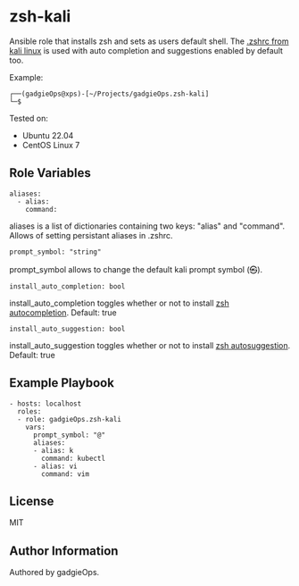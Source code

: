 zsh-kali
=========

Ansible role that installs zsh and sets as users default shell. The [.zshrc from kali linux](https://gitlab.com/kalilinux/packages/kali-defaults/-/blob/kali/master/etc/skel/.zshrc) is used with auto completion and suggestions enabled by default too.

Example:
~~~
┌──(gadgieOps@xps)-[~/Projects/gadgieOps.zsh-kali]
└─$ 
~~~

Tested on:
- Ubuntu 22.04
- CentOS Linux 7

Role Variables
--------------

~~~
aliases:
  - alias:
    command:
~~~

aliases is a list of dictionaries containing two keys: "alias" and "command". Allows of setting persistant aliases in .zshrc.  


~~~
prompt_symbol: "string"
~~~

prompt_symbol allows to change the default kali prompt symbol (㉿).   


~~~
install_auto_completion: bool
~~~

install_auto_completion toggles whether or not to install [zsh autocompletion](https://github.com/zsh-users/zsh-completions). Default: true   


~~~
install_auto_suggestion: bool
~~~

install_auto_suggestion toggles whether or not to install [zsh autosuggestion](https://github.com/zsh-users/zsh-autosuggestions). Default: true   



Example Playbook
----------------

~~~
- hosts: localhost
  roles:
  - role: gadgieOps.zsh-kali
    vars:
      prompt_symbol: "@"
      aliases:
      - alias: k
        command: kubectl
      - alias: vi
        command: vim
~~~


License
-------

MIT

Author Information
------------------

Authored by gadgieOps.
